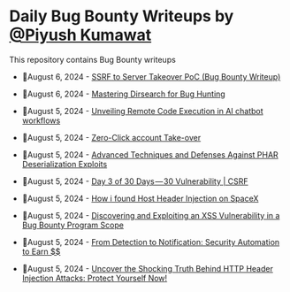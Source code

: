 # Daily Bug Bounty Writeups by [@Piyush Kumawat](https://twitter.com/piyush_supiy) 
This repository contains Bug Bounty writeups

<!-- BLOG-POST-LIST:START -->
 - 💯August 6, 2024 - [SSRF to Server Takeover PoC &lpar;Bug Bounty Writeup&rpar;](https://medium.com/@malvinval/ssrf-to-server-takeover-poc-bug-bounty-writeup-82d6715e333d?source=rss------bug_bounty-5) 

 - 💯August 6, 2024 - [Mastering Dirsearch for Bug Hunting](https://medium.com/@josuofficial327/mastering-dirsearch-for-bug-hunting-f34272c0ba28?source=rss------bug_bounty-5) 

 - 💯August 5, 2024 - [Unveiling Remote Code Execution in AI chatbot workflows](https://infosecwriteups.com/unveiling-remote-code-execution-in-ai-chatbot-workflows-3c7f633f63c3?source=rss------bug_bounty-5) 

 - 💯August 5, 2024 - [Zero-Click account Take-over](https://0xebn-taimia.medium.com/zero-click-account-take-over-deb0fae7a6c1?source=rss------bug_bounty-5) 

 - 💯August 5, 2024 - [Advanced Techniques and Defenses Against PHAR Deserialization Exploits](https://cyberw1ng.medium.com/advanced-techniques-and-defenses-against-phar-deserialization-exploits-c65074fa5035?source=rss------bug_bounty-5) 

 - 💯August 5, 2024 - [Day 3 of 30 Days — 30 Vulnerability | CSRF](https://medium.com/@kumawatabhijeet2002/day-3-of-30-days-30-vulnerability-csrf-3958560fb941?source=rss------bug_bounty-5) 

 - 💯August 5, 2024 - [How i found Host Header Injection on SpaceX](https://medium.com/@gitlime71/how-i-found-host-header-injection-on-spacex-3a9b45db70e8?source=rss------bug_bounty-5) 

 - 💯August 5, 2024 - [Discovering and Exploiting an XSS Vulnerability in a Bug Bounty Program Scope](https://medium.com/@anonymousshetty2003/discovering-and-exploiting-an-xss-vulnerability-in-a-bug-bounty-program-scope-383327e7f290?source=rss------bug_bounty-5) 

 - 💯August 5, 2024 - [From Detection to Notification: Security Automation to Earn $$](https://vijetareigns.medium.com/from-detection-to-notification-security-automation-to-earn-4ea1a13576bc?source=rss------bug_bounty-5) 

 - 💯August 5, 2024 - [Uncover the Shocking Truth Behind HTTP Header Injection Attacks: Protect Yourself Now!](https://systemweakness.com/the-hidden-danger-lurking-in-your-http-headers-3f93474933cb?source=rss------bug_bounty-5) 
<!-- BLOG-POST-LIST:END -->
